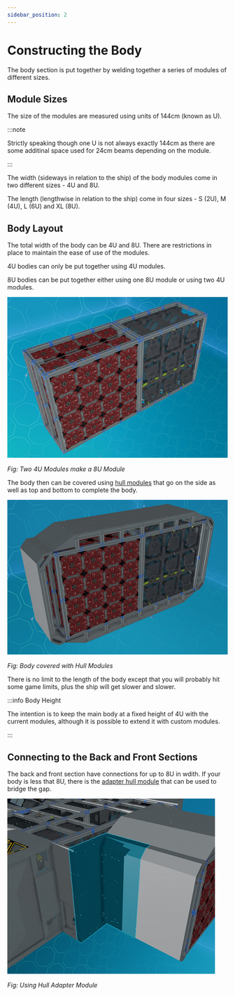 ```yaml
---
sidebar_position: 2
---
```


# Constructing the Body

The body section is put together by welding together a series of modules of different sizes.

## Module Sizes

The size of the modules are measured using units of 144cm (known as U).

:::note

Strictly speaking though one U is not always exactly 144cm as there are some additinal space used for 24cm beams depending on the module.

:::

The width (sideways in relation to the ship) of the body modules come in two different sizes - 4U and 8U.

The length (lengthwise in relation to the ship) come in four sizes - S (2U), M (4U), L (6U) and XL (8U).

## Body Layout

The total width of the body can be 4U and 8U. There are restrictions in place to maintain the ease of use of the modules.

4U bodies can only be put together using 4U modules.

8U bodies can be put together either using one 8U module or using two 4U modules.

![Two 4U Modules make a 8U Module](./img/body_2x4U.png)

_Fig: Two 4U Modules make a 8U Module_

The body then can be covered using [hull modules](./body-section/hull) that go on the side as well as top and bottom to complete the body.

![Body covered with Hull Modules](./img/body_2x4U_hull.png)

_Fig: Body covered with Hull Modules_

There is no limit to the length of the body except that you will probably hit some game limits, plus the ship will get slower and slower.

:::info Body Height

The intention is to keep the main body at a fixed height of 4U with the current modules,
although it is possible to extend it with custom modules.

:::

## Connecting to the Back and Front Sections

The back and front section have connections for up to 8U in wdith.
If your body is less that 8U, there is the [adapter hull module](./body-section/hull#side-adapter-module) that can be used to bridge the gap.

![Using Hull Adapter Module](./img/body_using_adapter.png)

_Fig: Using Hull Adapter Module_
